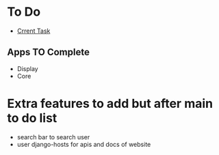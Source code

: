# To Do

-   [Crrent Task](./Current_Task.md)

## Apps TO Complete

-   Display
-   Core

# Extra features to add but after main to do list

-   search bar to search user
-   user django-hosts for apis and docs of website
